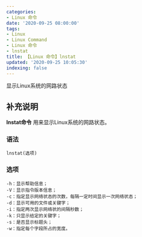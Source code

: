 ```yaml
---
categories:
- Linux 命令
date: '2020-09-25 08:00:00'
tags:
- Linux
- Linux Command
- Linux 命令
- lnstat
title: 【Linux 命令】lnstat
updated: '2020-09-25 10:05:30'
indexing: false
---
```


显示Linux系统的网路状态

## 补充说明

**lnstat命令** 用来显示Linux系统的网路状态。

###  语法

```shell
lnstat(选项)
```

###  选项

```shell
-h：显示帮助信息；
-V：显示指令版本信息；
-c：指定显示网络状态的次数，每隔一定时间显示一次网络状态；
-d：显示可用的文件或关键字；
-i：指定两次显示网络状的间隔秒数；
-k：只显示给定的关键字；
-s：是否显示标题头；
-w：指定每个字段所占的宽度。
```


<!-- Linux命令行搜索引擎：https://jaywcjlove.github.io/linux-command/ -->